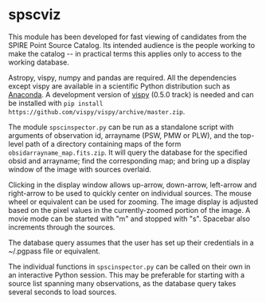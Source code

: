 # spscviz

This module has been developed for fast viewing of candidates from the SPIRE Point 
Source Catalog. Its intended audience is the people working to make the catalog --
in practical terms this applies only to access to the working database.

Astropy, vispy, numpy and pandas are required. All the dependencies
except vispy are available in a scientific Python distribution
such as [Anaconda](https://www.continuum.io/downloads). 
A development version of 
[vispy](http://vispy.org) (0.5.0 track) is needed and can be installed with
`pip install https://github.com/vispy/vispy/archive/master.zip`.

The module `spscinspector.py` can be run as a standalone script with arguments
of observation id, arrayname (PSW, PMW or PLW), and 
the top-level path of a directory containing maps of the form 
`obsidarrayname_map.fits.zip`. It will query the database for the 
specified obsid and arrayname; find the corresponding map; and bring up a 
display window of the image with sources overlaid.

Clicking in the display window allows up-arrow, down-arrow, left-arrow and right-arrow
to be used to quickly center on individual sources. The mouse wheel or equivalent
can be used for zooming. 
The image display is adjusted based on the pixel values in the currently-zoomed
portion of the image.
A movie mode can be started with "m" and stopped with "s". Spacebar also 
increments through the sources.

The database query assumes that the user has set up their credentials 
in a ~/.pgpass file or equivalent.

The individual functions in `spscinspector.py` can be called on 
their own in an interactive Python session. This may be preferable 
for starting with a source list spanning many observations, as the
database query takes several seconds to load sources.
